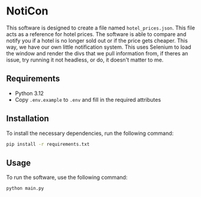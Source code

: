 # NotiCon

This software is designed to create a file named `hotel_prices.json`. This file acts as a reference for hotel prices. The software is able to compare and notify you if a hotel is no longer sold out or if the price gets cheaper. This way, we have our own little notification system. This uses Selenium to load the window and render the divs that we pull information from, if theres an issue, try running it not headless, or do, it doesn't matter to me.

## Requirements

- Python 3.12
- Copy `.env.example` to `.env` and fill in the required attributes

## Installation

To install the necessary dependencies, run the following command:

```bash
pip install -r requirements.txt
```

## Usage

To run the software, use the following command:

```bash
python main.py
```

